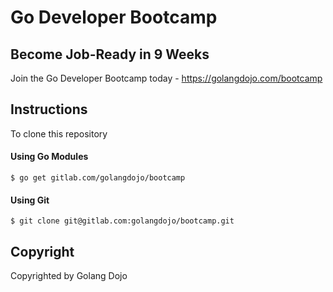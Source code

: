# Go Developer Bootcamp

## Become Job-Ready in 9 Weeks
Join the Go Developer Bootcamp today - https://golangdojo.com/bootcamp

## Instructions
To clone this repository
#### Using Go Modules
```$ go get gitlab.com/golangdojo/bootcamp```
#### Using Git
```$ git clone git@gitlab.com:golangdojo/bootcamp.git```

## Copyright
Copyrighted by Golang Dojo